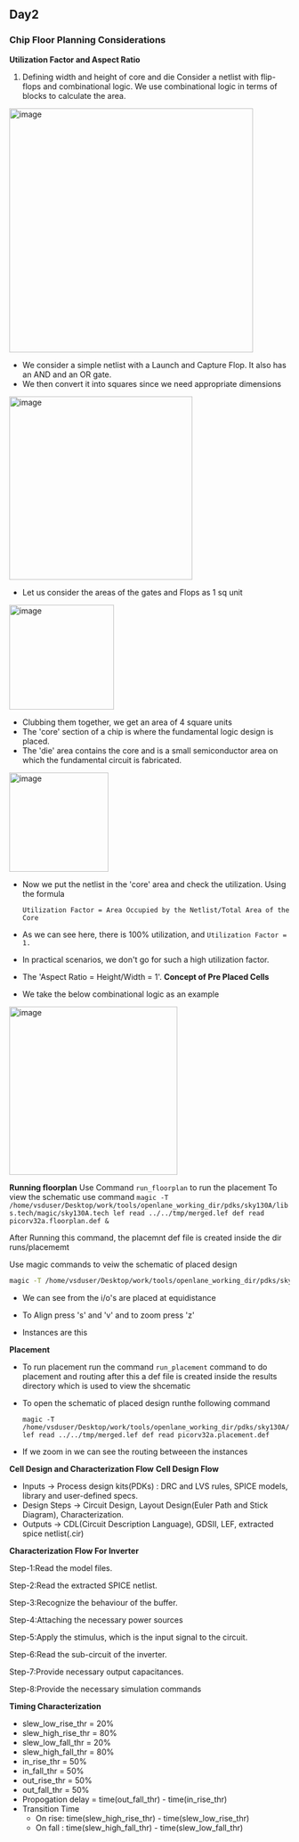 ## Day2
### Chip Floor Planning Considerations
**Utilization Factor and Aspect Ratio**
1) Defining width and height of core and die
Consider a netlist with flip-flops and combinational logic. We use combinational logic in terms of blocks to calculate the area.
<img width="438" alt="image" src="https://github.com/GauthamMulay/pes_pd/assets/113660503/4fca5292-eb6f-4e36-a1a7-e95f333856ba">


- We consider a simple netlist with a Launch and Capture Flop. It also has an AND and an OR gate.
- We then convert it into squares since we need appropriate dimensions
  
<img width="329" alt="image" src="https://github.com/GauthamMulay/pes_pd/assets/113660503/da0fb347-0c7c-401f-a7f6-6746bbc17169">


- Let us consider the areas of the gates and Flops as 1 sq unit

<img width="188" alt="image" src="https://github.com/GauthamMulay/pes_pd/assets/113660503/bd162f27-9416-427a-a9fd-d98d2fa70761">

- Clubbing them together, we get an area of 4 square units
- The 'core' section of a chip is where the fundamental logic design is placed.
- The 'die' area contains the core and is a small semiconductor area on which the fundamental circuit is fabricated.

<img width="178" alt="image" src="https://github.com/GauthamMulay/pes_pd/assets/113660503/279c5754-92fd-4e76-9bfc-1be499b9900c">


- Now we put the netlist in the 'core' area and check the utilization. Using the formula

  ```Utilization Factor = Area Occupied by the Netlist/Total Area of the Core```
  
- As we can see here, there is 100% utilization, and ```Utilization Factor = 1.```
- In practical scenarios, we don't go for such a high utilization factor.
- The 'Aspect Ratio = Height/Width = 1'.
**Concept of Pre Placed Cells**
- We take the below combinational logic as an example

<img width="302" alt="image" src="https://github.com/GauthamMulay/pes_pd/assets/113660503/13c3144e-1cad-4d36-af15-b29704a8f782">

**Running floorplan**
Use Command ```run_floorplan``` to run the placement 
To view the schematic use command ```magic -T /home/vsduser/Desktop/work/tools/openlane_working_dir/pdks/sky130A/libs.tech/magic/sky130A.tech lef read ../../tmp/merged.lef def read picorv32a.floorplan.def &```


After Running this command, the placemnt def file is created inside the dir runs/placememt



 Use magic commands to veiw the schematic of placed design

 ``` bash = ?
 magic -T /home/vsduser/Desktop/work/tools/openlane_working_dir/pdks/sky130A/libs.tech/magic/sky130A.tech lef read ../../tmp/merged.lef def read picorv32a.placement.def
```


- We can see from the i/o's are placed at equidistance

  

- To Align press 's' and 'v' and to zoom press 'z'
- Instances are this
  
  
**Placement**
  - To run placement run the command ```run_placement```  command to do placement and routing after this a def file is created inside the results directory which is used to view the shcematic


- To open the schematic of placed design runthe following command
  ``` bash=?
  magic -T /home/vsduser/Desktop/work/tools/openlane_working_dir/pdks/sky130A/libs.tech/magic/sky130A.tech lef read ../../tmp/merged.lef def read picorv32a.placement.def
  ```


- If we zoom in we can see the routing betweeen the instances 
 


**Cell Design and Characterization Flow**
**Cell Design Flow**

- Inputs -> Process design kits(PDKs) : DRC and LVS rules, SPICE models, library and user-defined specs.
- Design Steps -> Circuit Design, Layout Design(Euler Path and Stick Diagram), Characterization.
- Outputs -> CDL(Circuit Description Language), GDSII, LEF, extracted spice netlist(.cir)

**Characterization Flow For Inverter**

 Step-1:Read the model files.
 
 Step-2:Read the extracted SPICE netlist.
 
 Step-3:Recognize the behaviour of the buffer.
 
 Step-4:Attaching the necessary power sources
 
 Step-5:Apply the stimulus, which is the input signal to the circuit.
 
 Step-6:Read the sub-circuit of the inverter.
 
 Step-7:Provide necessary output capacitances.
 
 Step-8:Provide the necessary simulation commands
 
**Timing Characterization**
- slew_low_rise_thr = 20%
- slew_high_rise_thr = 80%
- slew_low_fall_thr = 20%
- slew_high_fall_thr = 80%
- in_rise_thr = 50%
- in_fall_thr = 50%
- out_rise_thr = 50%
- out_fall_thr = 50%
- Propogation delay = time(out_fall_thr) - time(in_rise_thr)
- Transition Time
  - On rise: time(slew_high_rise_thr) - time(slew_low_rise_thr)
  - On fall : time(slew_high_fall_thr) - time(slew_low_fall_thr)
